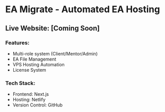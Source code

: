# EA Migrate - Automated EA Hosting

## Live Website: [Coming Soon]

### Features:
- Multi-role system (Client/Mentor/Admin)
- EA File Management
- VPS Hosting Automation
- License System

### Tech Stack:
- Frontend: Next.js
- Hosting: Netlify
- Version Control: GitHub
